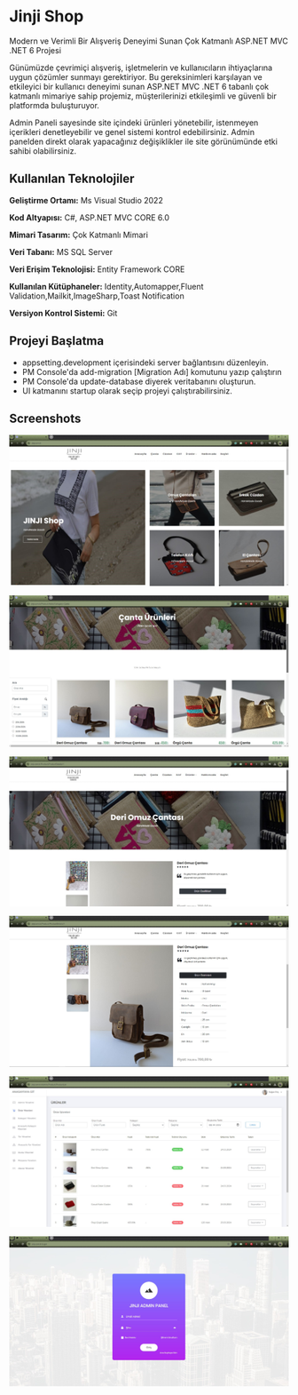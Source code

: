 
# Jinji Shop

Modern ve Verimli Bir Alışveriş Deneyimi Sunan Çok Katmanlı ASP.NET MVC .NET 6 Projesi

Günümüzde çevrimiçi alışveriş, işletmelerin ve kullanıcıların ihtiyaçlarına uygun çözümler sunmayı gerektiriyor. Bu gereksinimleri karşılayan ve etkileyici bir kullanıcı deneyimi sunan ASP.NET MVC .NET 6 tabanlı çok katmanlı mimariye sahip projemiz, müşterilerinizi etkileşimli ve güvenli bir platformda buluşturuyor.

Admin Paneli sayesinde site içindeki ürünleri yönetebilir, istenmeyen içerikleri denetleyebilir ve genel sistemi kontrol edebilirsiniz. Admin panelden direkt olarak yapacağınız değişiklikler ile site görünümünde etki sahibi olabilirsiniz.


## Kullanılan Teknolojiler

**Geliştirme Ortamı:** Ms Visual Studio 2022

**Kod Altyapısı:** C#, ASP.NET MVC CORE 6.0

**Mimari Tasarım:** Çok Katmanlı Mimari

**Veri Tabanı:** MS SQL Server

**Veri Erişim Teknolojisi:** Entity Framework CORE

**Kullanılan Kütüphaneler:** Identity,Automapper,Fluent Validation,Mailkit,ImageSharp,Toast Notification

**Versiyon Kontrol Sistemi:** Git
## Projeyi Başlatma
- appsetting.development içerisindeki server bağlantısını düzenleyin.
- PM Console'da add-migration [Migration Adı] komutunu yazıp çalıştırın
- PM Console'da update-database diyerek veritabanını oluşturun.
- UI katmanını startup olarak seçip projeyi çalıştırabilirsiniz.
    
## Screenshots

![App Screenshot](https://raw.githubusercontent.com/kaganeris/JinjiProject/master/ReadmeSS/Ekran%20g%C3%B6r%C3%BCnt%C3%BCs%C3%BC%202024-04-08%20141518.jpg?token=GHSAT0AAAAAACJYK5WS4ZXBZYKJGB6TQCIGZQVDWVQ)

![App Screenshot](https://raw.githubusercontent.com/kaganeris/JinjiProject/master/ReadmeSS/Ekran%20g%C3%B6r%C3%BCnt%C3%BCs%C3%BC%202024-04-08%20141542.jpg?token=GHSAT0AAAAAACJYK5WS75ZJ62B54VRHXWX2ZQVDYHA)

![App Screenshot](https://raw.githubusercontent.com/kaganeris/JinjiProject/master/ReadmeSS/Ekran%20g%C3%B6r%C3%BCnt%C3%BCs%C3%BC%202024-04-08%20141600.jpg?token=GHSAT0AAAAAACJYK5WTUWAXM6XM4FBFFIYIZQVDYOQ)

![App Screenshot](https://raw.githubusercontent.com/kaganeris/JinjiProject/master/ReadmeSS/Ekran%20g%C3%B6r%C3%BCnt%C3%BCs%C3%BC%202024-04-08%20141614.jpg?token=GHSAT0AAAAAACJYK5WTMDG5WVM62UTEUBIEZQVDYTQ)

![App Screenshot](https://raw.githubusercontent.com/kaganeris/JinjiProject/master/ReadmeSS/Ekran%20g%C3%B6r%C3%BCnt%C3%BCs%C3%BC%202024-04-08%20141640.jpg?token=GHSAT0AAAAAACJYK5WTL4V3PLTYUBG5D2NGZQVDYZA)

![App Screenshot](https://raw.githubusercontent.com/kaganeris/JinjiProject/master/ReadmeSS/Ekran%20g%C3%B6r%C3%BCnt%C3%BCs%C3%BC%202024-04-08%20141758.jpg?token=GHSAT0AAAAAACJYK5WSLHSACD7U27N5G7ZOZQVDZBA)

